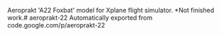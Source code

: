 Aeroprakt 'A22 Foxbat' model for Xplane flight simulator.
*Not finished work.# aeroprakt-22
Automatically exported from code.google.com/p/aeroprakt-22

